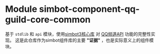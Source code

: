 # Module simbot-component-qq-guild-core-common

基于 `stdlib` 和 `api` 模块，使用[simbot3核心库](https://github.com/simple-robot/simpler-robot/tree/v3-main) 对 [QQ频道API](https://bot.q.qq.com/wiki/develop/api/) 功能的完整性实现。
这是此仓库作为simbot组件库的主要 **"证据"** ，也是实际意义上的组件模块。
